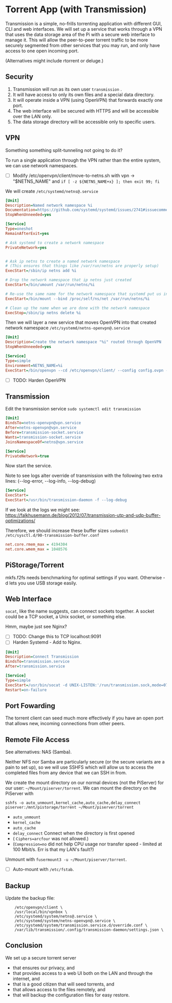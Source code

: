 # Torrent App \(with Transmission\)

Transmission is a simple, no-frills torrenting application with different GUI, CLI and web interfaces. We will set up a service that works through a VPN that uses the data storage area of the Pi with a secure web interface to manage it. This will allow the peer-to-peer torrent traffic to be more securely segmented from other services that you may run, and only have access to one open incoming port.

\(Alternatives might include rtorrent or deluge.\)

## Security

1. Transmission will run as its own user `transmission` .
2. It will have access to only its own files and a special data directory.
3. It will operate inside a VPN \(using OpenVPN\) that forwards exactly one port.
4. The web interface will be secured with HTTPS and will be accessible over the LAN only.
5. The data storage directory will be accessible only to specific users.

## VPN

Something something split-tunneling not going to do it?

To run a single application through the VPN rather than the entire system, we can use network namespaces.

* [ ] Modify /etc/openvpn/client/move-to-netns.sh with vpn -&gt; "$NETNS\_NAME" and `if [ -z ${NETNS_NAME+x} ]; then exit 99; fi`

We will create `/etc/systemd/netns@.service`

```ini
[Unit]
Description=Named network namespace %i
Documentation=https://github.com/systemd/systemd/issues/2741#issuecomment-336736214
StopWhenUnneeded=yes

[Service]
Type=oneshot
RemainAfterExit=yes

# Ask systemd to create a network namespace
PrivateNetwork=yes


# Ask ip netns to create a named network namespace
# (This ensures that things like /var/run/netns are properly setup)
ExecStart=/sbin/ip netns add %i

# Drop the network namespace that ip netns just created
ExecStart=/bin/umount /var/run/netns/%i

# Re-use the same name for the network namespace that systemd put us in
ExecStart=/bin/mount --bind /proc/self/ns/net /var/run/netns/%i

# Clean up the name when we are done with the network namespace
ExecStop=/sbin/ip netns delete %i
```

Then we will layer a new service that moves OpenVPN into that created network namespace `/etc/systemd/netns-openvpn@.service`

```ini
[Unit]
Description=Create the network namespace "%i" routed through OpenVPN
StopWhenUnneeded=yes

[Service]
Type=simple
Environment=NETNS_NAME=%i
ExecStart=/bin/openvpn --cd /etc/openvpn/client/ --config config.ovpn --config override.conf
```

* [ ] TODO: Harden OpenVPN

## Transmission

Edit the transmission service `sudo systemctl edit transmission`

```ini
[Unit]
BindsTo=netns-openvpn@vpn.service
After=netns-openvpn@vpn.service
Before=transmission-socket.service
Wants=transmission-socket.service
JoinsNamespaceOf=netns@vpn.service

[Service]
PrivateNetwork=true

```

Now start the service.

Note to see logs alter override of transmission with the following two extra lines: \(--log-error, --log-info, --log-debug\)

```ini
[Service]
ExecStart=
ExecStart=/usr/bin/transmission-daemon -f --log-debug
```

If we look at the logs we might see: https://falkhusemann.de/blog/2012/07/transmission-utp-and-udp-buffer-optimizations/

Therefore, we should increase these buffer sizes `sudoedit /etc/sysctl.d/90-transmission-buffer.conf`

```ini
net.core.rmem_max = 4194304
net.core.wmem_max = 1048576
```

## PiStorage/Torrent

mkfs.f2fs needs benchmarking for optimal settings if you want. Otherwise -d lets you use USB storage easily.

## Web Interface

`socat`, like the name suggests, can connect sockets together. A socket could be a TCP socket, a Unix socket, or something else.

Hmm, maybe just see Nginx?

* [ ] TODO: Change this to TCP localhost:9091
* [ ] Harden Systemd - Add to Nginx.

```ini
[Unit]
Description=Connect Transmission
BindsTo=transmission.service
After=transmission.service

[Service]
Type=simple
ExecStart=/usr/bin/socat -d UNIX-LISTEN:'/run/transmission.sock,mode=0770,group=http,fork' exec:'ip netns exec vpn "socat STDIO TCP-CONNECT:127.0.0.1:9091,nodelay",nofork,pipes'                                 
Restart=on-failure
```

## Port Fowarding

The torrent client can seed much more effectively  if you have an open port that allows new, incoming connections from other peers.

## Remote File Access

See alternatives: NAS \(Samba\).

Neither NFS nor Samba are particularly secure \(or the secure variants are a pain to set up\), so we will use SSHFS which will allow us to access the completed files from any device that we can SSH in from.

We create the mount directory on our normal devices \(not the PiServer\) for our user: `~/Mount/piserver/torrent`. We can mount the directory on the PiServer with

```
sshfs -o auto_unmount,kernel_cache,auto_cache,delay_connect piserver:/mnt/pistorage/torrent ~/Mount/piserver/torrent
```

* `auto_unmount`
* `kernel_cache`
* `auto_cache`
* `delay_connect` Connect when the directory is first opened
* \( `Ciphers=arcfour` was not allowed.\)
* \(`Compression=no` did not help CPU usage nor transfer speed - limited at 100 Mbit/s. Err is that my LAN's fault?\)

Unmount with `fusermount3 -u ~/Mount/piserver/torrent`.

* [ ] Auto-mount with `/etc/fstab`.

## Backup

Update the backup file:

```
    /etc/openvpn/client \
    /usr/local/bin/vpnbox \
    /etc/systemd/system/netns@.service \
    /etc/systemd/system/netns-openvpn@.service \
    /etc/systemd/system/transmission.service.d/override.conf \
    /var/lib/transmission/.config/transmission-daemon/settings.json \
```

## Conclusion

We set up a secure torrent server

* that ensures our privacy, and
* that provides access to a web UI both on the LAN and through the internet, and
* that is a good citizen that will seed torrents, and
* that allows access to the files remotely, and
* that will backup the configuration files for easy restore.



